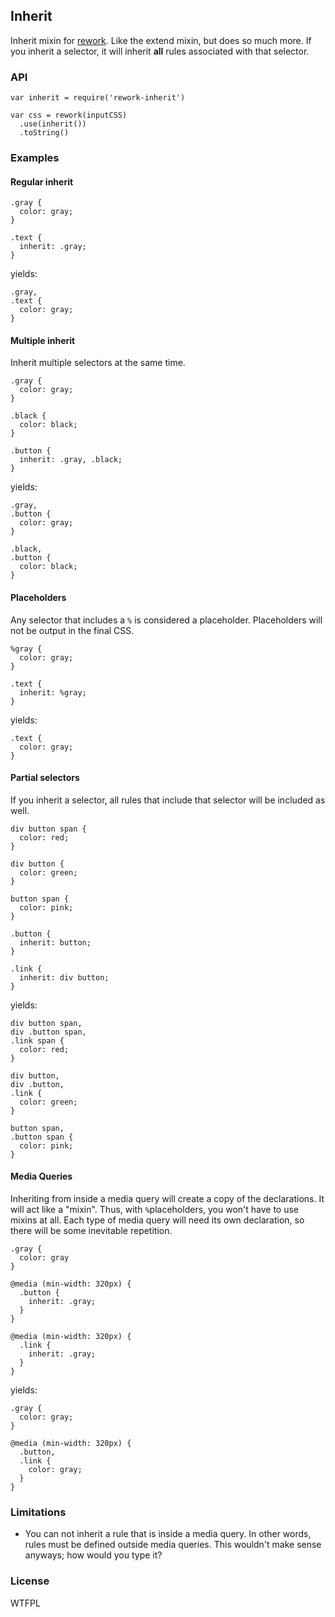 ## Inherit

Inherit mixin for [rework](https://github.com/visionmedia/rework).
Like the extend mixin, but does so much more.
If you inherit a selector,
it will inherit __all__ rules associated with that selector.

### API

    var inherit = require('rework-inherit')

    var css = rework(inputCSS)
      .use(inherit())
      .toString()

### Examples

#### Regular inherit

    .gray {
      color: gray;
    }

    .text {
      inherit: .gray;
    }

yields:

    .gray,
    .text {
      color: gray;
    }

#### Multiple inherit

Inherit multiple selectors at the same time.

    .gray {
      color: gray;
    }

    .black {
      color: black;
    }

    .button {
      inherit: .gray, .black;
    }

yields:

    .gray,
    .button {
      color: gray;
    }

    .black,
    .button {
      color: black;
    }

#### Placeholders

Any selector that includes a `%` is considered a placeholder.
Placeholders will not be output in the final CSS.

    %gray {
      color: gray;
    }

    .text {
      inherit: %gray;
    }

yields:

    .text {
      color: gray;
    }

#### Partial selectors

If you inherit a selector,
all rules that include that selector will be included as well.

    div button span {
      color: red;
    }

    div button {
      color: green;
    }

    button span {
      color: pink;
    }

    .button {
      inherit: button;
    }

    .link {
      inherit: div button;
    }

yields:

    div button span,
    div .button span,
    .link span {
      color: red;
    }

    div button,
    div .button,
    .link {
      color: green;
    }

    button span,
    .button span {
      color: pink;
    }

#### Media Queries

Inheriting from inside a media query will create a copy of the declarations.
It will act like a "mixin".
Thus, with `%`placeholders, you won't have to use mixins at all.
Each type of media query will need its own declaration,
so there will be some inevitable repetition.

    .gray {
      color: gray
    }

    @media (min-width: 320px) {
      .button {
        inherit: .gray;
      }
    }

    @media (min-width: 320px) {
      .link {
        inherit: .gray;
      }
    }

yields:

    .gray {
      color: gray;
    }

    @media (min-width: 320px) {
      .button,
      .link {
        color: gray;
      }
    }

### Limitations

- You can not inherit a rule that is inside a media query.
  In other words, rules must be defined outside media queries.
  This wouldn't make sense anyways; how would you type it?

### License

WTFPL